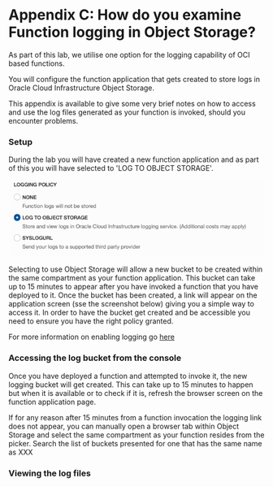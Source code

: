 # Appendix C: How do you examine Function logging in Object Storage?

As part of this lab, we utilise one option for the logging capability of OCI based functions. 

You will configure the function application that gets created to store logs in Oracle Cloud Infrastructure Object Storage.

This appendix is available to give some very brief notes on how to access and use the log files generated as your function is invoked, should you encounter problems.

### Setup

During the lab you will have created a new function application and as part of this you will have selected to 'LOG TO OBJECT STORAGE'.

![loggingpolicy](loggingpolicy.png)

Selecting to use Object Storage will allow a new bucket to be created within the same compartment as your function application. 
This bucket can take up to 15 minutes to appear after you have invoked a function that you have deployed to it. Once the bucket
has been created, a link will appear on the application screen (sse the screenshot below) giving you a simple way to access it.
In order to have the bucket get created and be accessible you need to ensure you have the right policy granted.

For more information on enabling logging go [here](https://docs.cloud.oracle.com/iaas/Content/Functions/Tasks/functionsexportingfunctionlogfiles.htm) 
 
### Accessing the log bucket from the console

Once you have deployed a function and attempted to invoke it, the new logging bucket will get created. This can take up to 15 minutes to happen but when it is available or to check if it is, refresh the browser screen on the function application page.

If for any reason after 15 minutes from a function invocation the logging link does not appear, you can manually open a browser tab within Object Storage and select the same compartment as your function resides from the picker.
Search the list of buckets presented for one that has the same name as XXX

### Viewing the log files
